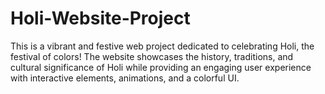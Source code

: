 # Holi-Website-Project
This is a vibrant and festive web project dedicated to celebrating Holi, the festival of colors! The website showcases the history, traditions, and cultural significance of Holi while providing an engaging user experience with interactive elements, animations, and a colorful UI.
